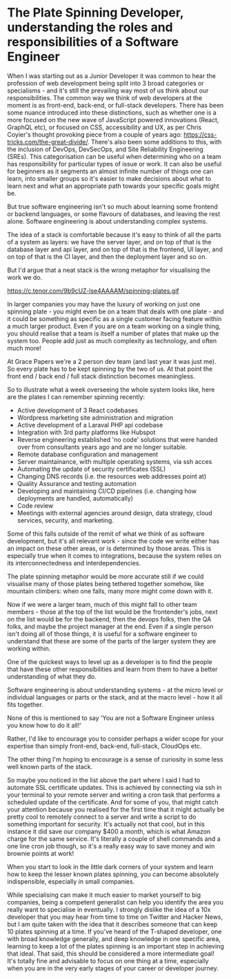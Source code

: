 # The Plate Spinning Developer, understanding the roles and responsibilities of a Software Engineer

When I was starting out as a Junior Developer it was common to hear the profession of web development being split into 3 broad categories or specialisms - and it's still the prevailing way most of us think about our responsibilities. The common way we think of web developers at the moment is as front-end, back-end, or full-stack developers. There has been some nuance introduced into these distinctions, such as whether one is a more focused on the new wave of JavaScript powered innovations (React, GraphQL etc), or focused on CSS, accessibility and UX, as per Chris Coyier's thought provoking piece from a couple of years ago: https://css-tricks.com/the-great-divide/. There's also been some additions to this, with the inclusion of DevOps, DevSecOps, and Site Reliability Engineering (SREs). This categorisation can be useful when determining who on a team has responsibility for particular types of issue or work. It can also be useful for beginners as it segments an almost infinite number of things one can learn, into smaller groups so it's easier to make decisions about what to learn next and what an appropriate path towards your specific goals might be.

But true software engineering isn't so much about learning some frontend or backend languages, or some flavours of databases, and leaving the rest alone. Software engineering is about understanding complex systems.

The idea of a stack is comfortable because it's easy to think of all the parts of a system as layers: we have the server layer, and on top of that is the database layer and api layer, and on top of that is the frontend, UI layer, and on top of that is the CI layer, and then the deployment layer and so on.

But I'd argue that a neat stack is the wrong metaphor for visualising the work we do.

https://c.tenor.com/9b9cUZ-lse4AAAAM/spinning-plates.gif

In larger companies you may have the luxury of working on just one spinning plate - you might even be on a team that deals with one plate - and it could be something as specific as a single customer facing feature within a much larger product. Even if you are on a team working on a single thing, you should realise that a team is itself a number of plates that make up the system too. People add just as much complexity as technology, and often much more!

At Grace Papers we're a 2 person dev team (and last year it was just me). So every plate has to be kept spinning by the two of us. At that point the front end / back end / full stack distinction becomes meaningless.

So to illustrate what a week overseeing the whole system looks like, here are the plates I can remember spinning recently:

- Active development of 3 React codebases
- Wordpress marketing site administration and migration
- Active development of a Laraval PHP api codebase
- Integration with 3rd party platforms like Hubspot
- Reverse engineering established 'no code' solutions that were handed over from consultants years ago and are no longer suitable.
- Remote database configuration and management
- Server maintainance, with multiple operating systems, via ssh acces
- Automating the update of security certificates (SSL)
- Changing DNS records (i.e. the resources web addresses point at)
- Quality Assurance and testing automation
- Developing and maintaining CI/CD pipelines (i.e. changing how deployments are handled, automatically)
- Code review
- Meetings with external agencies around design, data strategy, cloud services, security, and marketing.

Some of this falls outside of the remit of what we think of as software development, but it's all relevant work - since the code we write either has an impact on these other areas, or is determined by those areas. This is especially true when it comes to integrations, because the system relies on its interconnectedness and interdependencies.

The plate spinning metaphor would be more accurate still if we could visualise many of those plates being tethered together somehow, like mountain climbers: when one falls, many more might come down with it.

Now if we were a larger team, much of this might fall to other team members - those at the top of the list would be the frontender's jobs, next on the list would be for the backend, then the devops folks, then the QA folks, and maybe the project manager at the end. Even if a single person isn't doing all of those things, it is useful for a software engineer to understand that these are some of the parts of the larger system they are working within.

One of the quickest ways to level up as a developer is to find the people that have these other responsibilities and learn from them to have a better understanding of what they do.

Software engineering is about understanding systems - at the micro level or individual languages or parts or the stack, and at the macro level - how it all fits together.

None of this is mentioned to say 'You are not a Software Engineer unless you know how to do it all!'

Rather, I'd like to encourage you to consider perhaps a wider scope for your expertise than simply front-end, back-end, full-stack, CloudOps etc.

The other thing I'm hoping to encourage is a sense of curiosity in some less well known parts of the stack.

So maybe you noticed in the list above the part where I said I had to automate SSL certificate updates. This is achieved by connecting via ssh in your terminal to your remote server and writing a cron task that performs a scheduled update of the certificate. And for some of you, that might catch your attention because you realised for the first time that it might actually be pretty cool to remotely connect to a server and write a script to do something important for security. It's actually not that cool, but in this instance it did save our company $400 a month, which is what Amazon charge for the same service. It's literally a couple of shell commands and a one line cron job though, so it's a really easy way to save money and win brownie points at work!

When you start to look in the little dark corners of your system and learn how to keep the lesser known plates spinning, you can become absolutely indispensible, especially in small companies.

While specialising can make it much easier to market yourself to big companies, being a competent generalist can help you identify the area you really want to specialise in eventually. I strongly dislike the idea of a 10x developer that you may hear from time to time on Twitter and Hacker News, but I am quite taken with the idea that it describes someone that can keep 10 plates spinning at a time. If you've heard of the T-shaped developer, one with broad knowledge generally, and deep knowledge in one specific area, learning to keep a lot of the plates spinning is an important step in achieving that ideal. That said, this should be considered a more intermediate goal! It's totally fine and advisable to focus on one thing at a time, especially when you are in the very early stages of your career or developer journey.
